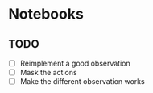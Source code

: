 # Notebooks

## TODO
- [ ] Reimplement a good observation
- [ ] Mask the actions
- [ ] Make the different observation works
